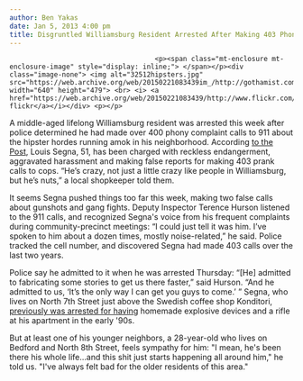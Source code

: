 ```yaml
---
author: Ben Yakas
date: Jan 5, 2013 4:00 pm
title: Disgruntled Williamsburg Resident Arrested After Making 403 Phony 911 Calls About Hipsters
---
```


	
										<p><span class="mt-enclosure mt-enclosure-image" style="display: inline;"> </span></p><div class="image-none"> <img alt="32512hipsters.jpg" src="https://web.archive.org/web/20150221083439im_/http://gothamist.com/attachments/byakas/32512hipsters.jpg" width="640" height="479"> <br> <i> <a href="https://web.archive.org/web/20150221083439/http://www.flickr.com/photos/phileanyc/3602120214/">philea&apos;s flickr</a></i></div> <p></p>

<p>A middle-aged lifelong Williamsburg resident was arrested this week after police determined he had made over 400 phony complaint calls to 911 about the hipster hordes running amok in his neighborhood. According <a href="https://web.archive.org/web/20150221083439/http://www.nypost.com/p/news/local/brooklyn/hipster_hater_crimes_WV7Cl2Ik2nzANfzQQETA5O">to the Post</a>, Louis Segna, 51, has been charged with reckless endangerment, aggravated harassment and making false reports for making 403 prank calls to cops. &#x201C;He&#x2019;s crazy, not just a little crazy like people in Williamsburg, but he&#x2019;s nuts,&#x201D; a local shopkeeper told them.</p>

<p>It seems Segna pushed things too far this week, making two false calls about gunshots and gang fights. Deputy Inspector Terence Hurson listened to the 911 calls, and recognized Segna&apos;s voice from his frequent complaints during community-precinct meetings: &#x201C;I could just tell it was him. I&#x2019;ve spoken to him about a dozen times, mostly noise-related,&#x201D; he said. Police tracked the cell number, and discovered Segna had made 403 calls over the last two years. </p>

<p>Police say he admitted to it when he was arrested Thursday: &#x201C;[He] admitted to fabricating some stories to get us there faster,&#x201D; said Hurson. &#x201C;And he admitted to us, &#x2018;It&#x2019;s the only way I can get you guys to come.&#x2019; &#x201D; Segna, who lives on North 7th Street just above the Swedish coffee shop Konditori, <a href="https://web.archive.org/web/20150221083439/http://www.leagle.com/xmlResult.aspx?xmldoc=1993193158Misc2d35_1189.xml&amp;docbase=CSLWAR2-1986-2006">previously was arrested for having</a> homemade explosive devices and a rifle at his apartment in the early &apos;90s.</p>

<p>But at least one of his younger neighbors, a 28-year-old who lives on Bedford and North 8th Street, feels sympathy for him: &quot;I mean, he&apos;s been there his whole life...and this shit just starts happening all around him,&quot; he told us. &quot;I&apos;ve always felt bad for the older residents of this area.&quot;</p>					
										
									
				